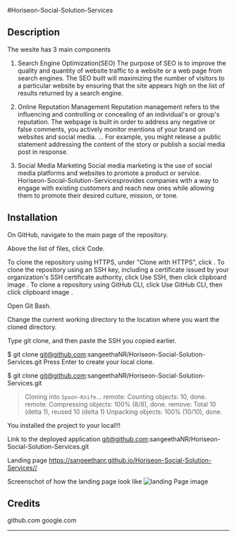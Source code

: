 #Horiseon-Social-Solution-Services
## Description
The wesite has 3 main components

1. Search Engine Optimization(SEO)
   The purpose of SEO is to improve the quality and quantity of website traffic to a website or a web page from search engines.
   The SEO built will maximizing the number of visitors to a particular website by ensuring that the site appears high on the list of results returned by a search engine.

 2. Online Reputation Management 
   Reputation management refers to the influencing and controlling or concealing of an individual's or group's reputation.
   The webpage is built in order to address any negative or false comments, you actively monitor mentions of your brand on websites and social media. ... For example, you might release a public statement addressing the content of the story or publish a social media post in response.

3. Social Media Marketing
   Social media marketing is the use of social media platforms and websites to promote a product or service.
   Horiseon-Social-Solution-Servicesprovides companies with a way to engage with existing customers and reach new ones while allowing them to promote their desired culture, mission, or tone.

## Installation
On GitHub, navigate to the main page of the repository.

Above the list of files, click  Code.

To clone the repository using HTTPS, under "Clone with HTTPS", click . To clone the repository using an SSH key, including a certificate issued by your organization's SSH certificate authority, click Use SSH, then click clipboard image . To clone a repository using GitHub CLI, click Use GitHub CLI, then click clipboard image .

Open Git Bash.

Change the current working directory to the location where you want the cloned directory.

Type git clone, and then paste the SSH  you copied earlier.

$ git clone git@github.com:sangeethaNR/Horiseon-Social-Solution-Services.git
Press Enter to create your local clone.

$ git clone git@github.com:sangeethaNR/Horiseon-Social-Solution-Services.git
> Cloning into `Spoon-Knife`...
> remote: Counting objects: 10, done.
> remote: Compressing objects: 100% (8/8), done.
> remove: Total 10 (delta 1), reused 10 (delta 1)
> Unpacking objects: 100% (10/10), done.

 You installed the project to your local!!!

 Link to the deployed application git@github.com:sangeethaNR/Horiseon-Social-Solution-Services.git


Landing page https://sangeethanr.github.io/Horiseon-Social-Solution-Services//

 Screenschot of how the landing page look like
![landing Page image](assets/images/landingPage.png)

 
## Credits
github.com
google.com


---
